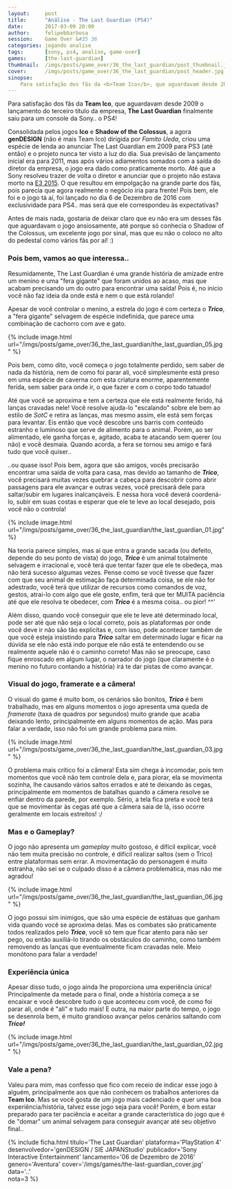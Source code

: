 ```yaml
---
layout:     post
title:      "Análise - The Last Guardian (PS4)"
date:       2017-03-09 20:00
author:     felipebbarbosa
session:    Game Over &#35 36
categories: jogando analise
tags:       [sony, ps4, analise, game-over]
games:      [the-last-guardian]
thumbnail:  /imgs/posts/game_over/36_the_last_guardian/post_thumbnail.jpg
cover:      /imgs/posts/game_over/36_the_last_guardian/post_header.jpg
sinopse:
    Para satisfação dos fãs da <b>Team Ico</b>, que aguardavam desde 2009 o lançamento do terceiro título da empresa, <b>The Last Guardian</b> finalmente saiu para um console da Sony.. o PS4!
---
```

Para satisfação dos fãs da **Team Ico**, que aguardavam desde 2009 o lançamento do terceiro título da empresa, **The Last Guardian** finalmente saiu para um console da Sony.. o PS4!

Consolidada pelos jogos **Ico** e **Shadow of the Colossus**, a agora **genDESIGN** (não é mais Team Ico) dirigida por *Famito Ueda*, criou uma espécie de lenda ao anunciar The Last Guardian em 2009 para PS3 (até então) e o projeto nunca ter visto a luz do dia. Sua previsão de lançamento inicial era para 2011, mas após vários adiamentos somados com a saída do diretor da empresa, o jogo era dado como praticamente morto. Até que a Sony resolveu trazer de volta o diretor e anunciar que o projeto não estava morto na [E3 2015](/jogando/toplist/2015/06/27/as-dez-melhores-promessas-da-e3-2015.html). O que resultou em empolgação na grande parte dos fãs, pois parecia que agora realmente o negócio iria para frente! Pois bem, ele foi e o jogo tá aí, foi lançado no dia 6 de Dezembro de 2016 com exclusividade para PS4.. mas será que ele correspondeu às expectativas?

Antes de mais nada, gostaria de deixar claro que eu não era um desses fãs que aguardavam o jogo ansiosamente, até porque só conhecia o Shadow of the Colossus, um excelente jogo por sinal, mas que eu não o coloco no alto do pedestal como vários fãs por aí! :)

### Pois bem, vamos ao que interessa..

Resumidamente, The Last Guardian é uma grande história de amizade entre um menino e uma "fera gigante" que foram unidos ao acaso, mas que acabam precisando um do outro para encontrar uma saída! Pois é, no início você não faz ideia da onde está e nem o que está rolando!

Apesar de você controlar o menino, a estrela do jogo é com certeza o ***Trico***, a "fera gigante" selvagem de espécie indefinida, que parece uma combinação de cachorro com ave e gato.

{% include image.html url="/imgs/posts/game_over/36_the_last_guardian/the_last_guardian_05.jpg" %}

Pois bem, como dito, você começa o jogo totalmente perdido, sem saber de nada da história, nem de como foi parar ali, você simplesmente está preso em uma espécie de caverna com esta criatura enorme, aparentemente ferida, sem saber para onde ir, o que fazer e com o corpo todo tatuado!

Até que você se aproxima e tem a certeza que ele está realmente ferido, há lanças cravadas nele! Você resolve ajuda-lo "escalando" sobre ele bem ao estilo de *SotC* e retira as lanças, mas mesmo assim, ele está sem forças para levantar. Eis então que você descobre uns barris com conteúdo estranho e luminoso que serve de alimento para o animal. Porém, ao ser alimentado, ele ganha forças e, agitado, acaba te atacando sem querer (ou não) e você desmaia. Quando acorda, a fera se tornou seu amigo e fará tudo que você quiser..

..ou quase isso! Pois bem, agora que são amigos, vocês precisarão encontrar uma saída de volta para casa, mas devido ao tamanho de ***Trico***, você precisará muitas vezes quebrar a cabeça para descobrir como abrir passagens para ele avançar e outras vezes, você precisará dele para saltar/subir em lugares inalcançáveis. E nessa hora você deverá coordená-lo, subir em suas costas e esperar que ele te leve ao local desejado, pois você não o controla!

{% include image.html url="/imgs/posts/game_over/36_the_last_guardian/the_last_guardian_01.jpg" %}

Na teoria parece simples, mas aí que entra a grande sacada (ou defeito, depende do seu ponto de vista) do jogo, ***Trico*** é um animal totalmente selvagem e irracional e, você terá que tentar fazer que ele te obedeça, mas não terá sucesso algumas vezes. Pense como se você tivesse que fazer com que seu animal de estimação faça determinada coisa, se ele não for adestrado, você terá que utilizar de recursos como comandos de voz, gestos, atrai-lo com algo que ele goste, enfim, terá que ter MUITA paciência até que ele resolva te obedecer, com ***Trico*** é a mesma coisa.. ou pior! ^^'

Além disso, quando você conseguir que ele te leve até determinado local, pode ser até que não seja o local correto, pois as plataformas por onde você deve ir não são tão explicítas e, com isso, pode acontecer também de que você esteja insistindo para ***Trico*** saltar em determinado lugar e ficar na dúvida se ele não está indo porque ele não está te entendendo ou se realmente aquele não é o caminho correto! Mas não se preocupe, caso fique enroscado em algum lugar, o narrador do jogo (que claramente é o menino no futuro contando a história) irá te dar pistas de como avançar.

### Visual do jogo, framerate e a câmera!

O visual do game é muito bom, os cenários são bonitos, ***Trico*** é bem trabalhado, mas em alguns momentos o jogo apresenta uma queda de *framerate* (taxa de quadros por segundos) muito grande que acaba deixando lento, principalmente em alguns momentos de ação. Mas para falar a verdade, isso não foi um grande problema para mim.

{% include image.html url="/imgs/posts/game_over/36_the_last_guardian/the_last_guardian_03.jpg" %}

O problema mais crítico foi a câmera! Esta sim chega à incomodar, pois tem momentos que você não tem controle dela e, para piorar, ela se movimenta sozinha, lhe causando vários saltos errados e até te deixando às cegas, principalmente em momentos de batalhas quando a câmera resolve se enfiar dentro da parede, por exemplo. Sério, a tela fica preta e você terá que se movimentar às cegas até que a câmera saia de lá, isso ocorre geralmente em locais estreitos! :/

### Mas e o Gameplay?

O jogo não apresenta um *gameplay* muito gostoso, é difícil explicar, você não tem muita precisão no controle, é difícil realizar saltos (sem o Trico) entre plataformas sem errar. A movimentação do personagem é muito estranha, não sei se o culpado disso é a câmera problemática, mas não me agradou!

{% include image.html url="/imgs/posts/game_over/36_the_last_guardian/the_last_guardian_06.jpg" %}

O jogo possui sim inimigos, que são uma espécie de estátuas que ganham vida quando você se aproxima delas. Mas os combates são praticamente todos realizados pelo ***Trico***, você só tem que ficar atento para não ser pego, ou então auxiliá-lo tirando os obstáculos do caminho, como também removendo as lanças que eventualmente ficam cravadas nele. Meio monótono para falar a verdade!

### Experiência única

Apesar disso tudo, o jogo ainda lhe proporciona uma experiência única! Principalmente da metade para o final, onde a história começa a se encaixar e você descobre tudo o que aconteceu com você, de como foi parar ali, onde é "ali" e tudo mais! E outra, na maior parte do tempo, o jogo se desenrola bem, é muito grandioso avançar pelos cenários saltando com ***Trico!***

{% include image.html url="/imgs/posts/game_over/36_the_last_guardian/the_last_guardian_02.jpg" %}

### Vale a pena?

Valeu para mim, mas confesso que fico com receio de indicar esse jogo à alguém, principalmente aos que não conhecem os trabalhos anteriores da **Team Ico**. Mas se você gosta de um jogo mais cadenciado e quer uma boa experiência/história, talvez esse jogo seja para você! Porém, é bom estar preparado para ter paciência e aceitar a grande característica do jogo que é de "domar" um animal selvagem para conseguir avançar até seu objetivo final..

{% include ficha.html
  titulo='The Last Guardian'
  plataforma='PlayStation 4'
  desenvolvedor='genDESIGN / SIE JAPANStudio'
  publicador='Sony Interactive Entertainment'
  lancamento='06 de Dezembro de 2016'
  genero='Aventura'
  cover='/imgs/games/the-last-guardian_cover.jpg'
  data='..'  
  nota=3 %}
